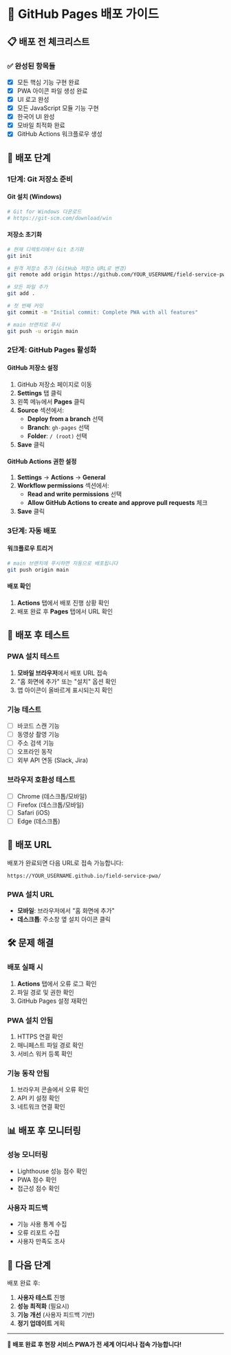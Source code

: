 # 🚀 GitHub Pages 배포 가이드

## 📋 배포 전 체크리스트

### ✅ 완성된 항목들
- [x] 모든 핵심 기능 구현 완료
- [x] PWA 아이콘 파일 생성 완료
- [x] UI 로고 완성
- [x] 모든 JavaScript 모듈 기능 구현
- [x] 한국어 UI 완성
- [x] 모바일 최적화 완료
- [x] GitHub Actions 워크플로우 생성

## 🔧 배포 단계

### 1단계: Git 저장소 준비

#### Git 설치 (Windows)
```bash
# Git for Windows 다운로드
# https://git-scm.com/download/win
```

#### 저장소 초기화
```bash
# 현재 디렉토리에서 Git 초기화
git init

# 원격 저장소 추가 (GitHub 저장소 URL로 변경)
git remote add origin https://github.com/YOUR_USERNAME/field-service-pwa.git

# 모든 파일 추가
git add .

# 첫 번째 커밋
git commit -m "Initial commit: Complete PWA with all features"

# main 브랜치로 푸시
git push -u origin main
```

### 2단계: GitHub Pages 활성화

#### GitHub 저장소 설정
1. GitHub 저장소 페이지로 이동
2. **Settings** 탭 클릭
3. 왼쪽 메뉴에서 **Pages** 클릭
4. **Source** 섹션에서:
   - **Deploy from a branch** 선택
   - **Branch**: `gh-pages` 선택
   - **Folder**: `/ (root)` 선택
5. **Save** 클릭

#### GitHub Actions 권한 설정
1. **Settings** → **Actions** → **General**
2. **Workflow permissions** 섹션에서:
   - **Read and write permissions** 선택
   - **Allow GitHub Actions to create and approve pull requests** 체크
3. **Save** 클릭

### 3단계: 자동 배포

#### 워크플로우 트리거
```bash
# main 브랜치에 푸시하면 자동으로 배포됩니다
git push origin main
```

#### 배포 확인
1. **Actions** 탭에서 배포 진행 상황 확인
2. 배포 완료 후 **Pages** 탭에서 URL 확인

## 📱 배포 후 테스트

### PWA 설치 테스트
1. **모바일 브라우저**에서 배포 URL 접속
2. "홈 화면에 추가" 또는 "설치" 옵션 확인
3. 앱 아이콘이 올바르게 표시되는지 확인

### 기능 테스트
- [ ] 바코드 스캔 기능
- [ ] 동영상 촬영 기능
- [ ] 주소 검색 기능
- [ ] 오프라인 동작
- [ ] 외부 API 연동 (Slack, Jira)

### 브라우저 호환성 테스트
- [ ] Chrome (데스크톱/모바일)
- [ ] Firefox (데스크톱/모바일)
- [ ] Safari (iOS)
- [ ] Edge (데스크톱)

## 🔗 배포 URL

배포가 완료되면 다음 URL로 접속 가능합니다:

```
https://YOUR_USERNAME.github.io/field-service-pwa/
```

### PWA 설치 URL
- **모바일**: 브라우저에서 "홈 화면에 추가"
- **데스크톱**: 주소창 옆 설치 아이콘 클릭

## 🛠️ 문제 해결

### 배포 실패 시
1. **Actions** 탭에서 오류 로그 확인
2. 파일 경로 및 권한 확인
3. GitHub Pages 설정 재확인

### PWA 설치 안됨
1. HTTPS 연결 확인
2. 매니페스트 파일 경로 확인
3. 서비스 워커 등록 확인

### 기능 동작 안됨
1. 브라우저 콘솔에서 오류 확인
2. API 키 설정 확인
3. 네트워크 연결 확인

## 📊 배포 후 모니터링

### 성능 모니터링
- Lighthouse 성능 점수 확인
- PWA 점수 확인
- 접근성 점수 확인

### 사용자 피드백
- 기능 사용 통계 수집
- 오류 리포트 수집
- 사용자 만족도 조사

## 🎯 다음 단계

배포 완료 후:
1. **사용자 테스트** 진행
2. **성능 최적화** (필요시)
3. **기능 개선** (사용자 피드백 기반)
4. **정기 업데이트** 계획

---

**🚀 배포 완료 후 현장 서비스 PWA가 전 세계 어디서나 접속 가능합니다!** 